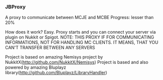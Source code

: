 ### JBProxy
  A proxy to communicate between MCJE and MCBE 
  Progress: lesser than 20%
 
  How does it work? Easy. Proxy starts and you can connect your server via plugin on Nukkit or Spigot. 
  NOTE: THIS PROXY IF FOR COMMUNICATING INFORMATIONS, NOT FOR HANDLING MC CLIENTS. IT MEANS, THAT YOU CAN'T TRANSFER BETWEEN ANY SERVERS
 
  Project is based on amazing Nemisys project by NukkitX(http://github.com/NukkitX/Nemisys)
  Project is based and also powered by amazing Bluplayz library(http://github.com/Bluplayz/LibraryHandler) 
